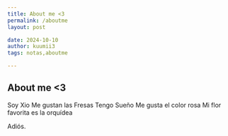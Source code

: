 ```yaml
---
title: About me <3
permalink: /aboutme
layout: post

date: 2024-10-10
author: kuumii3
tags: notas,aboutme

---
```


## About me <3

Soy Xio
Me gustan las Fresas
Tengo Sueño
Me gusta el color rosa 
Mi flor favorita es la orquídea

Adiós.

